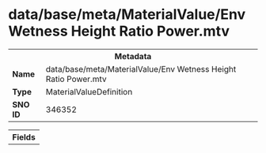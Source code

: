 <h1>data/base/meta/MaterialValue/Env Wetness Height Ratio Power.mtv</h1><table><tr><th colspan="100%">Metadata</th></tr><tr><td><b>Name</b></td><td>data/base/meta/MaterialValue/Env Wetness Height Ratio Power.mtv</td></tr><tr><td><b>Type</b></td><td>MaterialValueDefinition</td></tr><tr><td><b>SNO ID</b></td><td>346352</td></tr></table>

<table><tr><th colspan="100%">Fields</th></tr></table>

